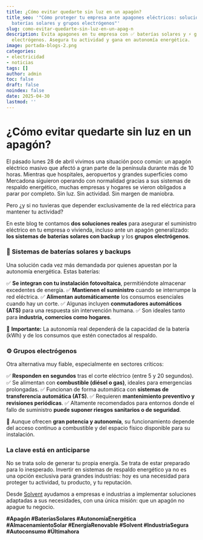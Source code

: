 ```yaml
---
title: ¿Cómo evitar quedarte sin luz en un apagón?
title_seo: '"Cómo proteger tu empresa ante apagones eléctricos: soluciones con
  baterías solares y grupos electrógenos"'
slug: como-evitar-quedarte-sin-luz-en-un-apag-n
description: Evita apagones en tu empresa con ✅ baterías solares y ⚡ grupos
  electrógenos. Asegura tu actividad y gana en autonomía energética.
image: portada-blogs-2.png
categories:
- electricidad
- noticias
tags: []
author: admin
toc: false
draft: false
noindex: false
date: 2025-04-30
lastmod: ''
---
```

# **¿Cómo evitar quedarte sin luz en un apagón?**

El pásado lunes 28 de abril vivimos una situación poco común: un apagón eléctrico masivo que afectó a gran parte de la península durante más de 10 horas. Mientras que hospitales, aeropuertos y grandes superficies como Mercadona siguieron operando con normalidad gracias a sus sistemas de respaldo energético, muchas empresas y hogares se vieron obligados a parar por completo. Sin luz. Sin actividad. Sin margen de maniobra.

Pero ¿y si no tuvieras que depender exclusivamente de la red eléctrica para mantener tu actividad?

En este blog te contamos **dos soluciones reales** para asegurar el suministro eléctrico en tu empresa o vivienda, incluso ante un apagón generalizado: **los sistemas de baterías solares con backup** y los **grupos electrógenos**.

### 🔋 Sistemas de baterías solares y backups

Una solución cada vez más demandada por quienes apuestan por la autonomía energética. Estas baterías:

✅ **Se integran con tu instalación fotovoltaica**, permitiéndote almacenar excedentes de energía. ✅ **Mantienen el suministro** cuando se interrumpe la red eléctrica. ✅ **Alimentan automáticamente** los consumos esenciales cuando hay un corte. ✅ Algunas incluyen **conmutadores automáticos (ATS)** para una respuesta sin intervención humana. ✅ Son ideales tanto para **industria, comercios como hogares**.

📌 **Importante:** La autonomía real dependerá de la capacidad de la batería (kWh) y de los consumos que estén conectados al respaldo.

### ⚙️ Grupos electrógenos

Otra alternativa muy fiable, especialmente en sectores críticos:

✅ **Responden en segundos** tras el corte eléctrico (entre 5 y 20 segundos). ✅ Se alimentan con **combustible (diésel o gas)**, ideales para emergencias prolongadas. ✅ Funcionan de forma automática con **sistemas de transferencia automática (ATS)**. ✅ Requieren **mantenimiento preventivo y revisiones periódicas**. ✅ Altamente recomendados para entornos donde el fallo de suministro **puede suponer riesgos sanitarios o de seguridad**.

📌 Aunque ofrecen **gran potencia y autonomía**, su funcionamiento depende del acceso continuo a combustible y del espacio físico disponible para su instalación.

### La clave está en anticiparse

No se trata solo de generar tu propia energía. Se trata de estar preparado para lo inesperado. Invertir en sistemas de respaldo energético ya no es una opción exclusiva para grandes industrias: hoy es una necesidad para proteger tu actividad, tu producto, y tu reputación.

Desde [Solvent](https://solventie.es/contacto/) ayudamos a empresas e industrias a implementar soluciones adaptadas a sus necesidades, con una única misión: que un apagón no apague tu negocio.

**#Apagón #BateríasSolares #AutonomíaEnergética #AlmacenamientoSolar #EnergíaRenovable #Solvent #IndustriaSegura #Autoconsumo #Últimahora**
